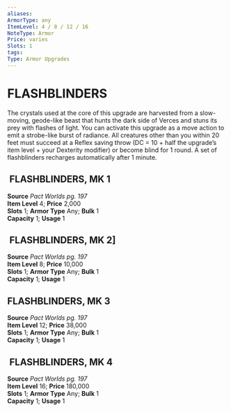 ```yaml
---
aliases: 
ArmorType: any
ItemLevel: 4 / 8 / 12 / 16
NoteType: Armor
Price: varies 
Slots: 1
tags: 
Type: Armor Upgrades
---
```

# FLASHBLINDERS
The crystals used at the core of this upgrade are harvested from a slow-moving, geode-like beast that hunts the dark side of Verces and stuns its prey with flashes of light. You can activate this upgrade as a move action to emit a strobe-like burst of radiance. All creatures other than you within 20 feet must succeed at a Reflex saving throw (DC = 10 + half the upgrade’s item level + your Dexterity modifier) or become blind for 1 round. A set of flashblinders recharges automatically after 1 minute.  

##  FLASHBLINDERS, MK 1

**Source** _Pact Worlds pg. 197_  
**Item Level** 4; **Price** 2,000  
**Slots** 1; **Armor Type** Any; **Bulk** 1  
**Capacity** 1; **Usage** 1  

##  FLASHBLINDERS, MK 2]

**Source** _Pact Worlds pg. 197_  
**Item Level** 8; **Price** 10,000  
**Slots** 1; **Armor Type** Any; **Bulk** 1  
**Capacity** 1; **Usage** 1  
  
  

## FLASHBLINDERS, MK 3

**Source** _Pact Worlds pg. 197_  
**Item Level** 12; **Price** 38,000  
**Slots** 1; **Armor Type** Any; **Bulk** 1  
**Capacity** 1; **Usage** 1  
  
  

##  FLASHBLINDERS, MK 4

**Source** _Pact Worlds pg. 197_  
**Item Level** 16; **Price** 180,000  
**Slots** 1; **Armor Type** Any; **Bulk** 1  
**Capacity** 1; **Usage** 1